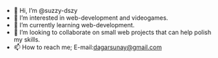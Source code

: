 - 👋 Hi, I’m @suzzy-dszy 
- 👀 I’m interested in web-development and videogames.
- 🌱 I’m currently learning web-development.
- 💞️ I’m looking to collaborate on small web projects that can help polish my skills.
- 📫 How to reach me; E-mail:dagarsunay@gmail.com

<!---
suzzy-dszy/suzzy-dszy is a ✨ special ✨ repository because its `README.md` (this file) appears on your GitHub profile.
You can click the Preview link to take a look at your changes.
--->
